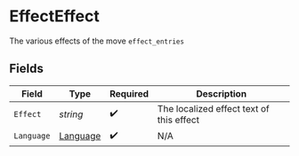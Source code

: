 # EffectEffect

The various effects of the move `effect_entries`


## Fields

| Field                                       | Type                                        | Required                                    | Description                                 |
| ------------------------------------------- | ------------------------------------------- | ------------------------------------------- | ------------------------------------------- |
| `Effect`                                    | *string*                                    | :heavy_check_mark:                          | The localized effect text of this effect    |
| `Language`                                  | [Language](../../models/shared/language.md) | :heavy_check_mark:                          | N/A                                         |